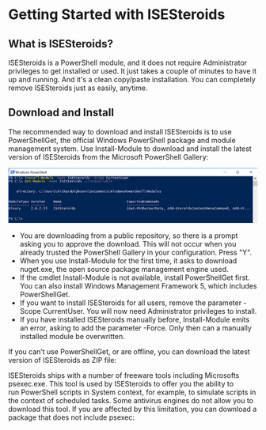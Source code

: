 # Getting Started with ISESteroids

## What is ISESteroids?
ISESteroids is a PowerShell module, and it does not require Administrator privileges to get installed or used. It just takes a couple of minutes to have it up and running. And it's a clean copy/paste installation. You can completely remove ISESteroids just as easily, anytime.

## Download and Install
The recommended way to download and install ISESteroids is to use PowerShellGet, the official Windows PowerShell package and module management system. Use Install-Module to download and install the latest version of ISESteroids from the Microsoft PowerShell Gallery:

![](images/Install-ISESteroids.jpg)

* You are downloading from a public repository, so there is a prompt asking you to approve the download. This will not occur when you already trusted the PowerShell Gallery in your configuration. Press "Y".
* When you use Install-Module for the first time, it asks to download nuget.exe, the open source package management engine used.
* If the cmdlet Install-Module is not available, install PowerShellGet first. You can also install Windows Management Framework 5, which includes PowerShellGet.
* If you want to install ISESteroids for all users, remove the parameter -Scope CurrentUser. You will now need Administrator privileges to install.
* If you have installed ISESteroids manually before, Install-Module emits an error, asking to add the parameter -Force. Only then can a manually installed module be overwritten.

If you can’t use PowerShellGet, or are offline, you can download the latest version of ISESteroids as ZIP file:

ISESteroids ships with a number of freeware tools including Microsofts psexec.exe. This tool is used by ISESteroids to offer you the ability to run PowerShell scripts in System context, for example, to simulate scripts in the context of scheduled tasks. Some antivirus engines do not allow you to download this tool. If you are affected by this limitation, you can download a package that does not include psexec:
